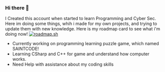 ### Hi there 👋
I Created this account when started to learn Programming and Cyber Sec.
Here im doing some things, whih i made for my own projects, and trying to update them with new knowledge.
Here is my roadmap card to see what i'm doing now!
[![roadmap.sh](https://api.roadmap.sh/v1-badge/wide/64b3efcf9a1017508d2290e8?variant=dark)](https://roadmap.sh)

- Currently working on programming learning puzzle game, which named SAINTCODE!
- Learning CSharp and C++ for game and understand how computer works.
- Need Help with assistance about my coding skills

<!--
**Re1xxmu/Re1xxmu** is a ✨ _special_ ✨ repository because its `README.md` (this file) appears on your GitHub profile.

Here are some ideas to get you started:

- 🔭 I’m currently working on ...
- 🌱 I’m currently learning ...
- 👯 I’m looking to collaborate on ...
- 🤔 I’m looking for help with ...
- 💬 Ask me about ...
- 📫 How to reach me: ...
- 😄 Pronouns: ...
- ⚡ Fun fact: ...
-->
